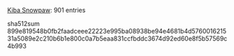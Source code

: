 [Kiba Snowpaw](https://github.com/kibasnowpaw): 901 entries

sha512sum 899e819548b0fb2faadceee22223e995ba08938be94e4681b4d576001621531a5089e2c210b6b1e800c0a7b5eaa831ccfbddc3674d92ed60e8f5b57569c4b993
